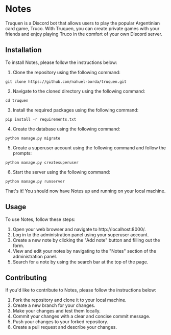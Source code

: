 # Notes

Truquen is a Discord bot that allows users to play the popular Argentinian card game, Truco. With Truquen, you can create private games with your friends and enjoy playing Truco in the comfort of your own Discord server.

## Installation

To install Notes, please follow the instructions below:

1. Clone the repository using the following command:
```
git clone https://github.com/nahuel-borda/truquen.git
```
2. Navigate to the cloned directory using the following command:
```
cd truquen
```
3. Install the required packages using the following command:
```
pip install -r requirements.txt
```
4. Create the database using the following command:
```
python manage.py migrate
```
5. Create a superuser account using the following command and follow the prompts:
```
python manage.py createsuperuser
```
6. Start the server using the following command:
```
python manage.py runserver
```
That's it! You should now have Notes up and running on your local machine.


## Usage

To use Notes, follow these steps:

1. Open your web browser and navigate to http://localhost:8000/.
2. Log in to the administration panel using your superuser account.
3. Create a new note by clicking the "Add note" button and filling out the form.
4. View and edit your notes by navigating to the "Notes" section of the administration panel.
5. Search for a note by using the search bar at the top of the page.

## Contributing

If you'd like to contribute to Notes, please follow the instructions below:

1. Fork the repository and clone it to your local machine.
2. Create a new branch for your changes.
3. Make your changes and test them locally.
4. Commit your changes with a clear and concise commit message.
5. Push your changes to your forked repository.
6. Create a pull request and describe your changes.
